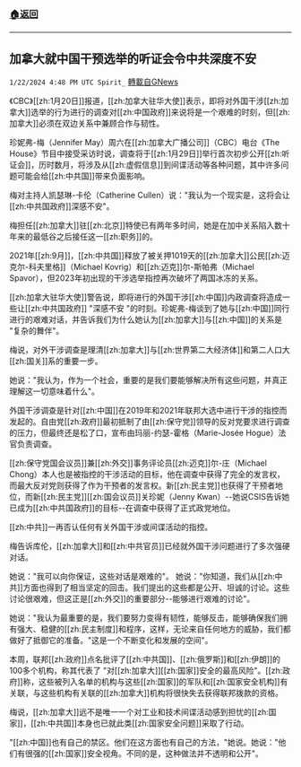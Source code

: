 ###  [:house:返回](README.md)
---


## 加拿大就中国干预选举的听证会令中共深度不安
`1/22/2024 4:48 PM UTC Spirit_` [轉載自GNews](https://gnews.org/articles/2242918)


《CBC》[[zh:1月20日]]报道，[[zh:加拿大驻华大使]]表示，即将对外国干涉[[zh:加拿大]]选举的行为进行的调查对[[zh:中国政府]]来说将是一个艰难的时刻，但[[zh:加拿大]]必须在双边关系中兼顾合作与韧性。

珍妮弗-梅（Jennifer May）周六在[[zh:加拿大广播公司]]（CBC）电台《The House》节目中接受采访时说，调查将于[[zh:1月29日]]举行首次初步公开[[zh:听证会]]，历时数月，将涉及从[[zh:虚假信息]]到间谍活动等各种问题，其中许多问题可能会给[[zh:中共国]]带来负面影响。

梅对主持人凯瑟琳-卡伦（Catherine Cullen）说："我认为一个现实是，这将会让[[zh:中共国政府]]深感不安"。

梅担任[[zh:加拿大]]驻[[zh:北京]]特使已有两年多时间，她是在加中关系陷入数十年来的最低谷之后接任这一[[zh:职务]]的。

2021年[[zh:9月]]，[[zh:中共国]]释放了被关押1019天的[[zh:加拿大]]公民[[zh:迈克尔-科夫里格]]（Michael Kovrig）和[[zh:迈克]]尔-斯帕弗（Michael Spavor），但2023年初出现的干涉选举指控再次破坏了两国冰冻的关系。

[[zh:加拿大驻华大使]]警告说，即将进行的外国干涉[[zh:中国]]内政调查将造成一些让[[zh:中共国政府]] "深感不安 "的时刻。珍妮弗-梅谈到了她与[[zh:中国]]同行进行的艰难对话，并告诉我们为什么她认为[[zh:加拿大]]与[[zh:中国]]的关系是 "复杂的舞伴"。

梅说，对外干涉调查是理清[[zh:加拿大]]与[[zh:世界第二大经济体]]和第二人口大[[zh:国关]]系的重要一步。

她说："我认为，作为一个社会，重要的是我们要能够解决所有这些问题，并真正理解这一切意味着什么"。

外国干涉调查是针对[[zh:中国]]在2019年和2021年联邦大选中进行干涉的指控而发起的。自由党[[zh:政府]]最初抵制了由[[zh:保守党]]领导的反对党要求进行调查的压力，但最终还是松了口，宣布由玛丽-约瑟-霍格（Marie-Josée Hogue）法官负责调查。

[[zh:保守党国会议员]]兼[[zh:外交]]事务评论员[[zh:迈克]]尔-庄（Michael Chong）本人也是被指控的干涉活动的目标，他在调查中获得了完全的发言权，而最大反对党则获得了作为干预者的发言权。新[[zh:民主党]]也获得了干预者地位，而新[[zh:民主党]][[zh:国会议员]]关珍妮（Jenny Kwan）--她说CSIS告诉她已成为[[zh:中共国政府]]的目标--在调查中获得了正式政党地位。

[[zh:中共]]一再否认任何有关外国干涉或间谍活动的指控。

梅告诉库伦，[[zh:加拿大]]和[[zh:中共官员]]已经就外国干涉问题进行了多次强硬对话。

她说："我可以向你保证，这些对话是艰难的"。 她说："你知道，我们从[[zh:中共]]方面也得到了相当坚定的回击。我们提出的这些都是公开、坦诚的讨论。这些讨论很艰难，但这正是[[zh:外交]]的重要部分--能够进行艰难的讨论"。

她说："我认为最重要的是，我们要努力变得有韧性，能够反击，能够确保我们拥有强大、稳健的[[zh:民主制度]]和程序，这样，无论来自任何地方的威胁，我们都做好了抵御它的准备。"这是一个不断变化和发展的空间"。

本周，联邦[[zh:政府]]点名批评了[[zh:中共国]]、[[zh:俄罗斯]]和[[zh:伊朗]]的100多个机构，称其代表了 "对[[zh:加拿大]][[zh:国家]]安全的最高风险"。[[zh:政府]]称，这些被列入名单的机构与这些[[zh:国家]]的军队和[[zh:国家安全机构]]有关联，与这些机构有关联的[[zh:加拿大]]机构将很快失去获得联邦拨款的资格。

梅说，[[zh:加拿大]]远不是唯一一个对工业和技术间谍活动感到担忧的[[zh:国家]]，[[zh:中共国]]本身也已就此类[[zh:国家安全问题]]采取了行动。

"[[zh:中国]]也有自己的禁区。他们在这方面也有自己的方法，"她说。她说："他们有很强的[[zh:国家]]安全视角。不同的是，这种做法并不透明和公开"。









